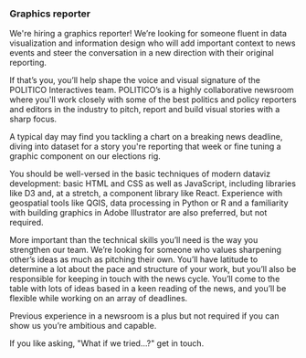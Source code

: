 ### Graphics reporter

We're hiring a graphics reporter! We’re looking for someone fluent in data visualization and information design who will add important context to news events and steer the conversation in a new direction with their original reporting.

If that’s you, you’ll help shape the voice and visual signature of the POLITICO Interactives team. POLITICO’s is a highly collaborative newsroom where you'll work closely with some of the best politics and policy reporters and editors in the industry to pitch, report and build visual stories with a sharp focus.

A typical day may find you tackling a chart on a breaking news deadline, diving into dataset for a story you're reporting that week or fine tuning a graphic component on our elections rig.

You should be well-versed in the basic techniques of modern dataviz development: basic HTML and CSS as well as JavaScript, including libraries like D3 and, at a stretch, a component library like React. Experience with geospatial tools like QGIS, data processing in Python or R and a familiarity with building graphics in Adobe Illustrator are also preferred, but not required.

More important than the technical skills you’ll need is the way you strengthen our team. We’re looking for someone who values sharpening other’s ideas as much as pitching their own. You’ll have latitude to determine a lot about the pace and structure of your work, but you’ll also be responsible for keeping in touch with the news cycle. You’ll come to the table with lots of ideas based in a keen reading of the news, and you’ll be flexible while working on an array of deadlines.

Previous experience in a newsroom is a plus but not required if you can show us you’re ambitious and capable.

 If you like asking, "What if we tried...?" get in touch.
